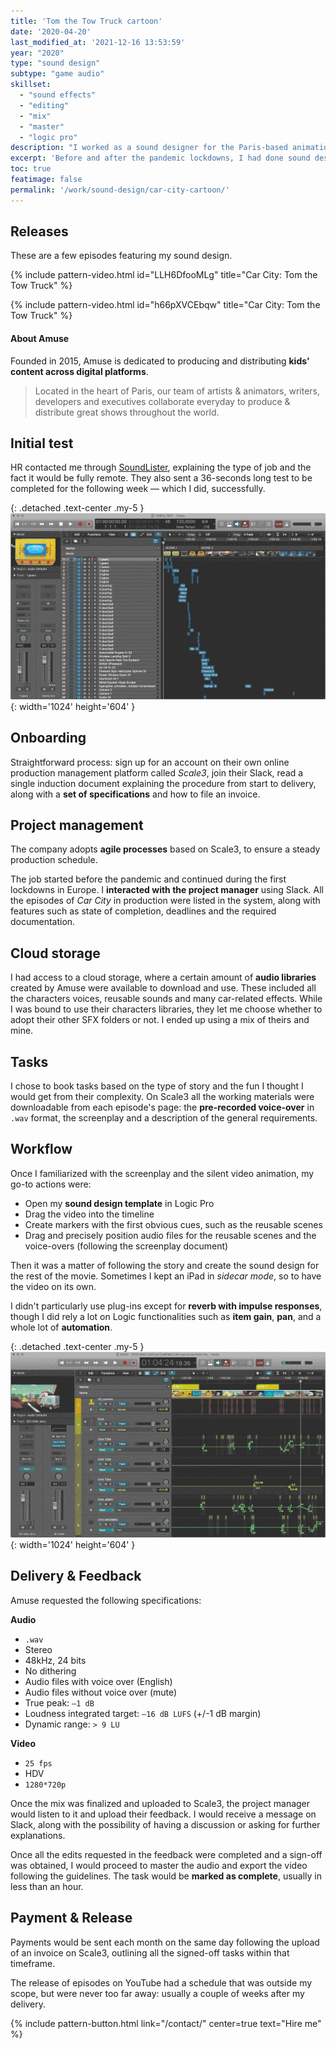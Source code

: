 ```yaml
---
title: 'Tom the Tow Truck cartoon'
date: '2020-04-20'
last_modified_at: '2021-12-16 13:53:59'
year: "2020"
type: "sound design"
subtype: "game audio"
skillset:
  - "sound effects"
  - "editing"
  - "mix"
  - "master"
  - "logic pro"
description: "I worked as a sound designer for the Paris-based animation agency Amuse on their acclaimed YouTube show Tom the Tow Truck, part of a series called Car City."
excerpt: 'Before and after the pandemic lockdowns, I had done sound design work for the Paris-based animation agency Amuse on their acclaimed YouTube show for children &lsquo;<em>Tom the Tow Truck</em>&rsquo;, part of a larger series called <em>Car City</em>.'
toc: true
featimage: false
permalink: '/work/sound-design/car-city-cartoon/'
---
```

## Releases

These are a few episodes featuring my sound design.

{% include pattern-video.html id="LLH6DfooMLg" title="Car City: Tom the Tow Truck" %}

{% include pattern-video.html id="h66pXVCEbqw" title="Car City: Tom the Tow Truck" %}

<h4 class="text-uppercase">About Amuse</h4>

Founded in 2015, Amuse is dedicated to producing and distributing **kids' content across digital platforms**. 

> Located in the heart of Paris, our team of artists & animators, writers, developers and executives collaborate everyday to produce & distribute great shows throughout the world.

## Initial test

HR contacted me through [SoundLister](https://soundlister.com/portfolio/simone-silvestroni/), explaining the type of job and the fact it would be fully remote. They also sent a 36-seconds long test to be completed for the following week — which I did, successfully.

{: .detached .text-center .my-5 }
![Logic project for my initial test of Car City: Tom the Tow Track](/assets/images/carcity-test-logic.jpg){: width='1024' height='604' }

## Onboarding

Straightforward process: sign up for an account on their own online production management platform called _Scale3_, join their Slack, read a single induction document explaining the procedure from start to delivery, along with a **set of specifications** and how to file an invoice.

## Project management

The company adopts **agile processes** based on Scale3, to ensure a steady production schedule.

The job started before the pandemic and continued during the first lockdowns in Europe. I **interacted with the project manager** using Slack. All the episodes of _Car City_ in production were listed in the system, along with features such as state of completion, deadlines and the required documentation.

## Cloud storage

I had access to a cloud storage, where a certain amount of **audio libraries** created by Amuse were available to download and use. These included all the characters voices, reusable sounds and many car-related effects. While I was bound to use their characters libraries, they let me choose whether to adopt their other SFX folders or not. I ended up using a mix of theirs and mine.

## Tasks

I chose to book tasks based on the type of story and the fun I thought I would get from their complexity. On Scale3 all the working materials were downloadable from each episode's page: the **pre-recorded voice-over** in `.wav` format, the screenplay and a description of the general requirements.

## Workflow

Once I familiarized with the screenplay and the silent video animation, my go-to actions were:

- Open my **sound design template** in Logic Pro
- Drag the video into the timeline
- Create markers with the first obvious cues, such as the reusable scenes
- Drag and precisely position audio files for the reusable scenes and the voice-overs (following the screenplay document)

Then it was a matter of following the story and create the sound design for the rest of the movie. Sometimes I kept an iPad in _sidecar mode_, so to have the video on its own.

I didn't particularly use plug-ins except for **reverb with impulse responses**, though I did rely a lot on Logic functionalities such as **item gain**, **pan**, and a whole lot of **automation**.

{: .detached .text-center .my-5 }
![Logic project with automation for Car City: Tom the Tow Track](/assets/images/carcity-tom-logic.jpg){: width='1024' height='604' }

## Delivery & Feedback

Amuse requested the following specifications:

<p class="detached"><strong>Audio</strong></p>

- `.wav`
- Stereo
- 48kHz, 24 bits
- No dithering
- Audio files with voice over (English)
- Audio files without voice over (mute)
- True peak: `–1 dB`
- Loudness integrated target: `–16 dB LUFS` (+/-1 dB margin)
- Dynamic range: `> 9 LU`

**Video**

- `25 fps`
- HDV
- `1280*720p`

Once the mix was finalized and uploaded to Scale3, the project manager would listen to it and upload their feedback. I would receive a message on Slack, along with the possibility of having a discussion or asking for further explanations.

Once all the edits requested in the feedback were completed and a sign-off was obtained, I would proceed to master the audio  and export the video following the guidelines. The task would be **marked as complete**, usually in less than an hour.

## Payment & Release

Payments would be sent each month on the same day following the upload of an invoice on Scale3, outlining all the signed-off tasks within that timeframe.

The release of episodes on YouTube had a schedule that was outside my scope, but were never too far away: usually a couple of weeks after my delivery.

{% include pattern-button.html link="/contact/" center=true text="Hire me" %}